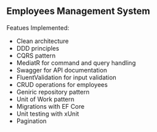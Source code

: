 ## Employees Management System

Featues Implemented:

* Clean architecture
* DDD principles
* CQRS pattern
* MediatR for command and query handling
* Swagger for API documentation
* FluentValidation for input validation
* CRUD operations for employees
* Geniric repository pattern
* Unit of Work pattern
* Migrations with EF Core
* Unit testing with xUnit
* Pagination